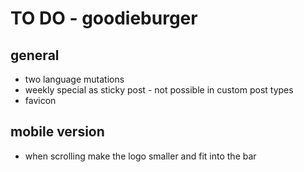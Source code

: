TO DO - goodieburger
====================


general
--------------------
* two language mutations
* weekly special as sticky post - not possible in custom post types
* favicon


mobile version
--------------------
* when scrolling make the logo smaller and fit into the bar